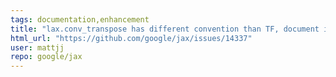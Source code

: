 ```yaml
---
tags: documentation,enhancement
title: "lax.conv_transpose has different convention than TF, document it and make switching easy?"
html_url: "https://github.com/google/jax/issues/14337"
user: mattjj
repo: google/jax
---
```


